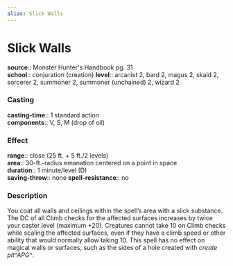 ```yaml
---
alias: Slick Walls
---
```


# Slick Walls 

**source**:: Monster Hunter's Handbook pg. 31  
**school**:: conjuration (creation)
**level**:: arcanist 2, bard 2, magus 2, skald 2, sorcerer 2, summoner 2, summoner (unchained) 2, wizard 2

### Casting 

**casting-time**:: 1 standard action  
**components**:: V, S, M (drop of oil)

### Effect 

**range**:: close (25 ft. + 5 ft./2 levels)  
**area**:: 30-ft.-radius emanation centered on a point in space  
**duration**:: 1 minute/level (D)  
**saving-throw**:: none
**spell-resistance**:: no

### Description 

You coat all walls and ceilings within the spell’s area with a slick substance. The DC of all Climb checks for the affected surfaces increases by twice your caster level (maximum +20). Creatures cannot take 10 on Climb checks while scaling the affected surfaces, even if they have a climb speed or other ability that would normally allow taking 10. This spell has no effect on magical walls or surfaces, such as the sides of a hole created with *create pit^APG^*.
